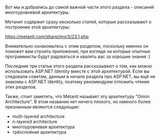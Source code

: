 Вот мы и добрались до самой важной части этого раздела - описаний многоуровневой архитектуры.

Метанит содержит сразу несколько статей, которые рассказывают о построении этой архитектуры:

https://metanit.com/sharp/mvc5/23.1.php

Внимательно ознакомьтесь с этим разделом, поскольку именно он поможет вам строить приложения, при взгляде на которые опытные программисты будут радоваться и хвалить вас за хорошие знания :\)

Последние три статьи этого раздела рассказывают о том, как можно использовать ASP.NET Identity вместе с этой архитектурой. Если вы следовали советам, данным в начале раздела про ASP.NET, вы ещё не знакомы с ASP.NET Identity, поэтому рекомендуем отложить чтение этих разделов.



Также, стоит заметить, что Metanit называет эту архитектуру "Onion Architecture". В этом названии нет ничего плохого, но намного более признанным являются следующие:

* multi-layered architecture
* n-layered architecture
* многоуровневая архитектура
* трёхслойная архитектура




